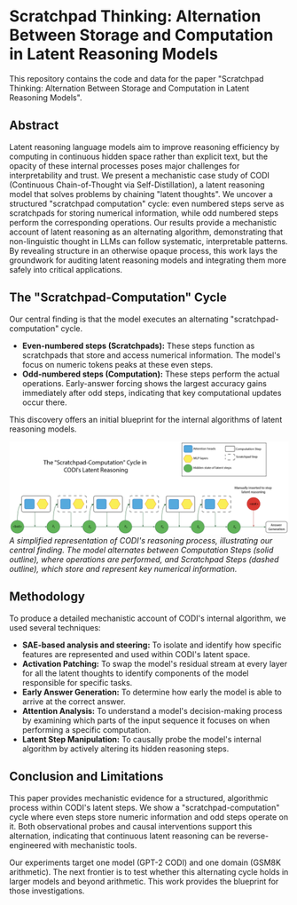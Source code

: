 # Scratchpad Thinking: Alternation Between Storage and Computation in Latent Reasoning Models

This repository contains the code and data for the paper "Scratchpad Thinking: Alternation Between Storage and Computation in Latent Reasoning Models".

## Abstract

Latent reasoning language models aim to improve reasoning efficiency by computing in continuous hidden space rather than explicit text, but the opacity of these internal processes poses major challenges for interpretability and trust. We present a mechanistic case study of CODI (Continuous Chain-of-Thought via Self-Distillation), a latent reasoning model that solves problems by chaining "latent thoughts". We uncover a structured "scratchpad computation" cycle: even numbered steps serve as scratchpads for storing numerical information, while odd numbered steps perform the corresponding operations. Our results provide a mechanistic account of latent reasoning as an alternating algorithm, demonstrating that non-linguistic thought in LLMs can follow systematic, interpretable patterns. By revealing structure in an otherwise opaque process, this work lays the groundwork for auditing latent reasoning models and integrating them more safely into critical applications.

## The "Scratchpad-Computation" Cycle

Our central finding is that the model executes an alternating "scratchpad-computation" cycle.

* **Even-numbered steps (Scratchpads):** These steps function as scratchpads that store and access numerical information. The model's focus on numeric tokens peaks at these even steps.
* **Odd-numbered steps (Computation):** These steps perform the actual operations. Early-answer forcing shows the largest accuracy gains immediately after odd steps, indicating that key computational updates occur there.

This discovery offers an initial blueprint for the internal algorithms of latent reasoning models.

![Diagram of the Scratchpad-Computation Cycle](https://github.com/sayam-goyal/Scratchpad-Thinking/blob/main/concept_figure.png?raw=true)
*A simplified representation of CODI's reasoning process, illustrating our central finding. The model alternates between Computation Steps (solid outline), where operations are performed, and Scratchpad Steps (dashed outline), which store and represent key numerical information.*

## Methodology

To produce a detailed mechanistic account of CODI's internal algorithm, we used several techniques:

* **SAE-based analysis and steering:** To isolate and identify how specific features are represented and used within CODI's latent space.
* **Activation Patching:** To swap the model's residual stream at every layer for all the latent thoughts to identify components of the model responsible for specific tasks.
* **Early Answer Generation:** To determine how early the model is able to arrive at the correct answer.
* **Attention Analysis:** To understand a model's decision-making process by examining which parts of the input sequence it focuses on when performing a specific computation.
* **Latent Step Manipulation:** To causally probe the model's internal algorithm by actively altering its hidden reasoning steps.

## Conclusion and Limitations

This paper provides mechanistic evidence for a structured, algorithmic process within CODI's latent steps. We show a "scratchpad-computation" cycle where even steps store numeric information and odd steps operate on it. Both observational probes and causal interventions support this alternation, indicating that continuous latent reasoning can be reverse-engineered with mechanistic tools.

Our experiments target one model (GPT-2 CODI) and one domain (GSM8K arithmetic). The next frontier is to test whether this alternating cycle holds in larger models and beyond arithmetic. This work provides the blueprint for those investigations.
